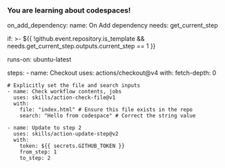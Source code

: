 ### You are learning about codespaces!
on_add_dependency:
  name: On Add dependency
  needs: get_current_step

  if: >-
    ${{ !github.event.repository.is_template
        && needs.get_current_step.outputs.current_step == 1 }}

  runs-on: ubuntu-latest

  steps:
    - name: Checkout
      uses: actions/checkout@v4
      with:
        fetch-depth: 0

    # Explicitly set the file and search inputs
    - name: Check workflow contents, jobs
      uses: skills/action-check-file@v1
      with:
        file: "index.html" # Ensure this file exists in the repo
        search: "Hello from codespace" # Correct the string value

    - name: Update to step 2
      uses: skills/action-update-step@v2
      with:
        token: ${{ secrets.GITHUB_TOKEN }}
        from_step: 1
        to_step: 2